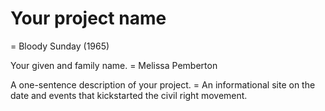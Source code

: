 # Your project name
= Bloody Sunday (1965)

Your given and family name.
= Melissa Pemberton


A one-sentence description of your project.
= An informational site on the date and events that kickstarted the civil right movement.
